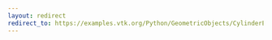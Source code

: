 ```yaml
---
layout: redirect
redirect_to: https://examples.vtk.org/Python/GeometricObjects/CylinderExample/
---
```

